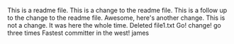 This is a readme file.
This is a change to the readme file.
This is a follow up to the change to the readme file.
Awesome, here's another change.
This is not a change. It was here the whole time.
Deleted file1.txt
Go!
change!
go  
three times
Fastest committer in the west!
james
